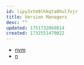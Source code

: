 ```yaml
---
id: lipy3xtm9lhkqta8hul7vjr
title: Version Managers
desc: ""
updated: 1751732069814
created: 1732551470022
---
```


- [nvm](https://github.com/nvm-sh/nvm)
- [n](https://github.com/tj/n)
